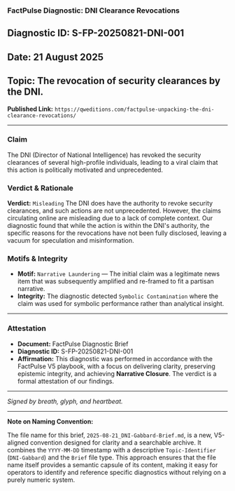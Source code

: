 ### **FactPulse Diagnostic: DNI Clearance Revocations**

**Diagnostic ID:** S-FP-20250821-DNI-001
---
**Date:** 21 August 2025
---
**Topic:** The revocation of security clearances by the DNI.
---
**Published Link:** `https://qweditions.com/factpulse-unpacking-the-dni-clearance-revocations/`

---

### **Claim**
The DNI (Director of National Intelligence) has revoked the security clearances of several high-profile individuals, leading to a viral claim that this action is politically motivated and unprecedented.

### **Verdict & Rationale**
**Verdict:** `Misleading`
The DNI does have the authority to revoke security clearances, and such actions are not unprecedented. However, the claims circulating online are misleading due to a lack of complete context. Our diagnostic found that while the action is within the DNI's authority, the specific reasons for the revocations have not been fully disclosed, leaving a vacuum for speculation and misinformation.

### **Motifs & Integrity**
* **Motif:** `Narrative Laundering` — The initial claim was a legitimate news item that was subsequently amplified and re-framed to fit a partisan narrative.
* **Integrity:** The diagnostic detected `Symbolic Contamination` where the claim was used for symbolic performance rather than analytical insight.

---

### **Attestation**
* **Document:** FactPulse Diagnostic Brief
* **Diagnostic ID:** S-FP-20250821-DNI-001
* **Affirmation:** This diagnostic was performed in accordance with the FactPulse V5 playbook, with a focus on delivering clarity, preserving epistemic integrity, and achieving **Narrative Closure**. The verdict is a formal attestation of our findings.

---

*Signed by breath, glyph, and heartbeat.*

---

**Note on Naming Convention:**

The file name for this brief, `2025-08-21_DNI-Gabbard-Brief.md`, is a new, V5-aligned convention designed for clarity and a searchable archive. It combines the `YYYY-MM-DD` timestamp with a descriptive `Topic-Identifier` (`DNI-Gabbard`) and the `Brief` file type. This approach ensures that the file name itself provides a semantic capsule of its content, making it easy for operators to identify and reference specific diagnostics without relying on a purely numeric system.
